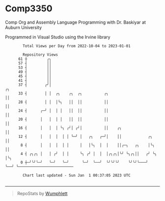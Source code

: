 # Comp3350
Comp Org and Assembly Language Programming with Dr. Baskiyar at Auburn University

Programmed in Visual Studio using the Irvine library

```
        Total Views per Day from 2022-10-04 to 2023-01-01

        Repository Views
      61 ┼         ╭╮
      57 ┤         ││
      53 ┤         ││
      49 ┤         ││
      45 ┤         ││
      41 ┤         ││
      37 ┤        ╭╯│                                                  ╭╮
      33 ┤        │ │  ╭╮    ╭╮  ╭╮          ╭╮                        ││
      28 ┤        │ │  │╰╮   ││  ││          ││                        ││
      24 ┤      ╭─╯ │  │ │   ││  ││          ││                        ││
      20 ┤      │   │  │ │   ││  ││          ││                        ││
      16 ┤      │   │  │ ╰╮ ╭╯│ ╭╯│          ││    ╭╮                  ││
      12 ┤      │   │  │  │ │ ╰─╯ │   ╭╮   ╭─╯│    ││            ╭╮    ││
       8 ┤      │   │  │  │ │     │   │╰╮  │  │    ││╭─╮   ╭╮    │╰╮   ││
       4 ┤ ╭╮╭╮ │   │ ╭╯  │ │     ╰╮ ╭╯ │  │  │╭╮╭╮│╰╯ ╰╮╭╮││   ╭╯ ╰╮  │╰╮
       0 ┼─╯╰╯╰─╯   ╰─╯   ╰─╯      ╰─╯  ╰──╯  ╰╯╰╯╰╯    ╰╯╰╯╰───╯   ╰──╯ ╰─────────────────────────

        Chart last updated - Sun Jan  1 00:37:05 2023 UTC
        
```

---

> RepoStats by [Wumphlett](https://github.com/Wumphlett)
